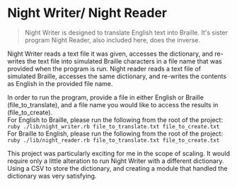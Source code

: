 # Night Writer/ Night Reader

> Night Writer is designed to translate English text into Braille. It's sister program Night Reader, also included here, does the inverse.

Night Writer reads a text file it was given, accesses the dictionary, and re-writes the text file into simulated Braille characters in a file name that was provided when the program is run.
Night reader reads a text file of simulated Braille, accesses the same dictionary, and re-writes the contents as English in the provided file name.

In order to run the program, provide a file in either English or Braille (file_to_translate), and a file name you would like to access the results in (file_to_create).  
For English to Braille, please run the following from the root of the project:  
``ruby ./lib/night_writer.rb file_to_translate.txt file_to_create.txt``  
For Braille to English, please run the following from the root of the project:  
``ruby ./lib/night_reader.rb file_to_translate.txt file_to_create.txt``

This project was particularly exciting for me in the scope of scaling. It would require only a little alteration to run Night Writer with a different dictionary. Using a CSV to store the dictionary, and creating a module that handled the dictionary was very satisfying.
